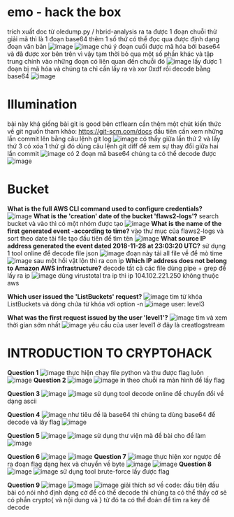 # emo - hack the box
trích xuất doc từ oledump.py / hbrid-analysis ra ta được 1 đoạn chuỗi thử giải mã thì là 1 đoạn base64
thêm 1 số thứ có thể đọc qua được định dạng đoạn văn bản 
![image](https://user-images.githubusercontent.com/110059218/222190320-f64506f7-9184-4fa5-ba65-a7937311139d.png)
![image](https://user-images.githubusercontent.com/110059218/222190444-b4f6981c-2c53-4989-8cbf-d975db69c4be.png)
chú ý đoạn cuối được mã hóa bởi base64 và đã được xor bên trên vì vậy tạm thời bỏ qua một số phần khác và tập trung chính vào những đoạn có liên quan đến chuỗi đó
![image](https://user-images.githubusercontent.com/110059218/222198785-13912241-cbbe-4f16-bec4-a86b1c3c563f.png)
lấy được 1 đoạn bị mã hóa và chúng ta chỉ cần lấy ra và xor 0xdf rồi decode bằng base64
![image](https://user-images.githubusercontent.com/110059218/222198998-eeb68e68-0bc2-4cfe-909f-afd6f45bbcdd.png)
# Illumination
bài này khá giống bài git is good bên ctflearn cần thêm một chút kiến thức về git
nguồn tham khảo: https://git-scm.com/docs
đầu tiên cần xem những lần commit lên bằng câu lệnh git log
![image](https://user-images.githubusercontent.com/110059218/222201792-24d17485-6229-419f-802c-770fe0d9907c.png)
có thấy giữa lần thứ 2 và lấy thứ 3 có xóa 1 thứ gì đó dùng câu lệnh git diff để xem sự thay đổi giữa hai lần commit
![image](https://user-images.githubusercontent.com/110059218/222202027-cef721b4-e765-4a58-8c62-cba5ee78cb05.png)
có 2 đoạn mã base64 chúng ta có thể decode được
![image](https://user-images.githubusercontent.com/110059218/222202249-5060b22b-0ddd-4ff5-98c6-2f86030832e1.png)
# Bucket
**What is the full AWS CLI command used to configure credentials?**
![image](https://user-images.githubusercontent.com/110059218/222204172-bd8660a6-bc26-4cce-a76f-378aa643de71.png)
**What is the 'creation' date of the bucket 'flaws2-logs'?**
search bucket và vào thì có một nhóm được tạo
![image](https://user-images.githubusercontent.com/110059218/222224727-84f3be50-0699-4287-a9f3-9f79ad62e66f.png)
**What is the name of the first generated event -according to time?**
vào thư mục của flaws2-logs và sort theo date tải file tạo đầu tiên để tìm tên
![image](https://user-images.githubusercontent.com/110059218/222225681-20e58358-e159-4147-910a-2269b76fc8d6.png)
**What source IP address generated the event dated 2018-11-28 at 23:03:20 UTC?**
sử dụng 1 tool online để decode file json
![image](https://user-images.githubusercontent.com/110059218/222226583-28e214d5-5f07-491b-ab1c-7e3a1c4e9b0c.png)
đoạn này tải all file về để mò time
![image](https://user-images.githubusercontent.com/110059218/222229446-2dbe240e-7a92-4cbc-bfcd-ad0968157c23.png)
sau một hồi vật lộn thì ra con ip 
**Which IP address does not belong to Amazon AWS infrastructure?**
decode tất cả các file dùng pipe + grep để lấy ra ip 
![image](https://user-images.githubusercontent.com/110059218/222969145-6d29e820-ccbb-442d-ac13-2388294f0056.png)
dùng virustotal tra ip thì ip 104.102.221.250 không thuộc aws

**Which user issued the 'ListBuckets' request?**
![image](https://user-images.githubusercontent.com/110059218/222970600-2824d30d-31cc-4bc2-8a5a-d36aa57e326f.png)
tìm từ khóa ListBuckets và dòng chứa từ khóa với option -n
![image](https://user-images.githubusercontent.com/110059218/222970636-53583469-cb85-43c0-b74f-ccd6f73d31f0.png)
user: level3

**What was the first request issued by the user 'level1'?**
![image](https://user-images.githubusercontent.com/110059218/222970787-683a92ae-3aff-48b7-a01e-0502fe383d01.png)
tìm và xem thời gian sớm nhất
![image](https://user-images.githubusercontent.com/110059218/222971329-ded48b5c-9ebd-4c3d-ae4e-1b793722563b.png)
yêu cầu của user level1 ở đây là creatlogstream

# INTRODUCTION TO CRYPTOHACK
**Question 1**
![image](https://user-images.githubusercontent.com/110059218/222529494-820c3fac-b4f3-48a2-8d44-8ab563365c05.png)
thực hiện chạy file python và thu được flag luôn
![image](https://user-images.githubusercontent.com/110059218/222529585-9494635c-c105-4783-abd2-cbbf20828b97.png)
**Question 2**
![image](https://user-images.githubusercontent.com/110059218/222529667-dea5b081-0cf3-4e18-8aa3-b13d89eb97f1.png)
![image](https://user-images.githubusercontent.com/110059218/222530718-56f06213-3a46-426d-b66f-aad47954b841.png)
in theo chuỗi ra màn hình để lấy flag

**Question 3**
![image](https://user-images.githubusercontent.com/110059218/222531054-6f890af5-d788-427c-b681-50b62336314b.png)
![image](https://user-images.githubusercontent.com/110059218/222531358-34aba2c3-c76f-4dcf-a07f-39d1f743a18b.png)
sử dụng tool decode online để chuyển đổi về dạng ascii

**Question 4**
![image](https://user-images.githubusercontent.com/110059218/222531546-dcc42385-4d7e-4287-bd3e-6c3943018822.png)
như tiêu đề là base64 thì chúng ta dùng base64 để decode và lấy flag 
![image](https://user-images.githubusercontent.com/110059218/222533734-2c00b593-2052-428c-ac1e-2c69d18f40a7.png)

**Question 5**
![image](https://user-images.githubusercontent.com/110059218/222533813-3cbeeba0-c535-416f-bcc9-b178fcb7669c.png)
![image](https://user-images.githubusercontent.com/110059218/222691105-d9ecb4ca-0683-4deb-9713-ae1c2f1a5213.png)
sử dụng thư viện mà đề bài cho để làm
![image](https://user-images.githubusercontent.com/110059218/222691189-ecd8c372-2f1e-4792-b38a-464e640b01b3.png)

**Question 6**
![image](https://user-images.githubusercontent.com/110059218/222658720-f4088c72-bd5f-4ff3-bae6-423a8932858e.png)
![image](https://user-images.githubusercontent.com/110059218/222658776-11a9b2b5-a4be-48c1-8466-bf26850e5bb5.png)
**Question 7**
![image](https://user-images.githubusercontent.com/110059218/222680399-0249da10-806b-4844-93c9-233c87452778.png)
thực hiện xor ngược để ra đoạn flag dạng hex và chuyển về byte
![image](https://user-images.githubusercontent.com/110059218/222680589-7e689a80-cfe8-4b84-9480-941bf80ab39c.png)
![image](https://user-images.githubusercontent.com/110059218/222680234-2297c001-28fc-4a92-b6b9-35a9f82bcae8.png)
**Question 8**
![image](https://user-images.githubusercontent.com/110059218/222680699-cf80e171-d1e8-460c-854e-6ee4cf55531c.png)
![image](https://user-images.githubusercontent.com/110059218/222682117-53811cfb-707d-4e4e-86f1-0ff0e3e5f4ec.png)
sử dụng tool brute-force lấy được flag

**Question 9**
![image](https://user-images.githubusercontent.com/110059218/222682472-c089919e-eba5-4875-8b7d-327f38321e4f.png)
![image](https://user-images.githubusercontent.com/110059218/222688016-7aa85c6a-d1a6-40f1-b692-886b81a34654.png)
![image](https://user-images.githubusercontent.com/110059218/222688123-00c57f41-ae1f-482f-aac7-ba24170ffc45.png)
giải thích sơ về code:
đầu tiên đầu bài có nói nhớ định dạng cờ để có thể decode thì chúng ta có thể thấy cờ sẽ có phần crypto{ và nội dung và }
từ đó ta có thể đoán để tìm ra key để decode
